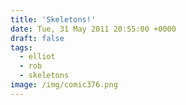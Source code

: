 ```yaml
---
title: 'Skeletons!'
date: Tue, 31 May 2011 20:55:00 +0000
draft: false
tags:
  - elliot
  - rob
  - skeletons
image: /img/comic376.png
---
```


